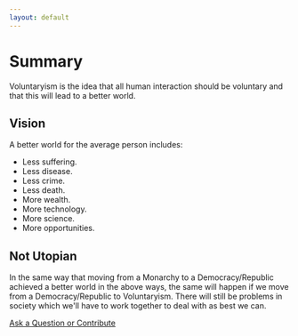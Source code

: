 ```yaml
---
layout: default
---
```


# Summary

Voluntaryism is the idea that all human interaction should be voluntary and that this will lead to a better world.

## Vision

A better world for the average person includes:

* Less suffering.
* Less disease.
* Less crime.
* Less death.
* More wealth.
* More technology.
* More science.
* More opportunities.

## Not Utopian

In the same way that moving from a Monarchy to a Democracy/Republic achieved a better world in the above ways, the same will happen if we move from a Democracy/Republic to Voluntaryism. There will still be problems in society which we'll have to work together to deal with as best we can.

<div id="footer">
  <a href="https://github.com/voluntary-ism/voluntary-ism.github.io/issues" class="btn btn-github"><span class="icon"></span>Ask a Question or Contribute</a>
</div>

<script>
document.title = "Voluntaryism";
</script>
